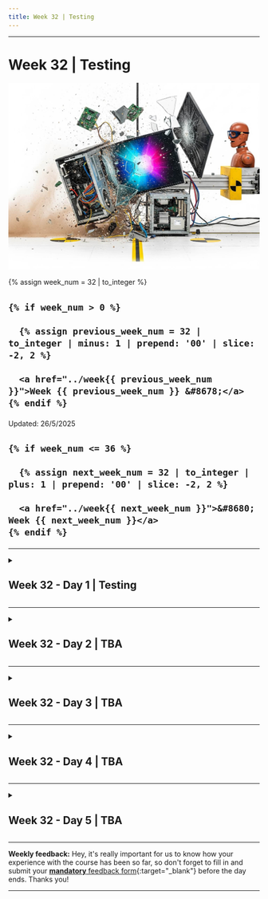 ```yaml
---
title: Week 32 | Testing
---
```


<hr class="mb-0">

<h1 id="{{ Week 32-Testing | slugify }}">
  <span class="week-prefix">Week 32 |</span> Testing
</h1>

<img src="assets/pc.crash.test.jpeg" />

<div class="week-controls">

  {% assign week_num = 32 | to_integer %}

  <h2 class="week-controls__previous_week">

    {% if week_num > 0 %}

      {% assign previous_week_num = 32 | to_integer | minus: 1 | prepend: '00' | slice: -2, 2 %}

      <a href="../week{{ previous_week_num }}">Week {{ previous_week_num }} &#8678;</a>
    {% endif %}

  </h2>

  <span>Updated: 26/5/2025</span>

  <h2 class="week-controls__next_week">

    {% if week_num <= 36 %}

      {% assign next_week_num = 32 | to_integer | plus: 1 | prepend: '00' | slice: -2, 2 %}

      <a href="../week{{ next_week_num }}">&#8680; Week {{ next_week_num }}</a>
    {% endif %}

  </h2>

</div>

---

<!-- Week 32 - Day 1 | Testing -->
<details markdown="1">
  <summary>
    <h2>
      <span class="summary-day">Week 32 - Day 1</span> | Testing</h2>
  </summary>

### Schedule

  - **Watch the lectures**
  - **Study the suggested material**
  - **Practice on the topics and share your questions**

### Study Plan

  Your instructor will share the video lectures with you. Here are the topics covered:

  - **Part 1:** TypeScript & Testing FTW
  - **Part 2:** TypeScript & Testing FTW

  You can find the lecture code [here](https://github.com/in-tech-gration/WDX-180/tree/main/curriculum/week32/assets/day01/code){:target="_blank"}

  **Lecture Notes & Questions:**

  - **TypeScript + React:**  
    - **How to define types for hooks:**  
      - `const r = useState<POSSIBLE_TYPES_HERE>(INITIAL_VALUE)`  
      - `const r = useState<string|null|number>(null)`  
      - `const r = useRef<HTMLFormElement|null>(null)`  
  - `(method) ParentNode.querySelector<Element>(selectors: string): Element | null (+4 overloads)`  
    - This is the TypeScript *signature* for the `documentQuerySelector()`  
    - **ParentNode:** this is the TS type for the Object that contains this method  
      - `document` can be of `ParentNode`  
      - `document.querySelector(“.an-element”).querySelector()`  
    - `<Element>: ?`  
    - `Element|null` the return type  
  - **VSCode: Settings** => search for auto-save => `files.autoSaveWhenNoErrors`  
  - **VSCode:** [Pretty TypeScript Errors](https://marketplace.visualstudio.com/items?itemName=yoavbls.pretty-ts-errors){:target="_blank"}  
  - Testing document/DOM-API in Vitest  
    - Initially when you use document.* in tests you’ll get “document is not defined” because vitest runs in Node.js environment where DOM is not a thing.  
    - One solution would be to:  
      - Install jsdom (or happy-dom): `npm install --save-dev jsdom`  
      - Put this comment in your tests:  
      ```js
        /**  
         * @vitest-environment jsdom  
         */  
      ```
    - Alternatives exist through the configuration files *(vite.config.json, vitest.config.json or vitest.config.ts???, ts.config.json, etc.)*  
      - Check the docs: [https://vitest.dev/config/\#environment](https://vitest.dev/config/#environment){:target="_blank"}  
  - Vitest: you can either skip certain tests or focus on individual tests by using the following methods on the it(), describe() and test() methods of vitest:  
    - `it.skip(...)`  
    - `it.only(...)`  
    - `describe.skip()` or `describe.only()`  
    - `test.skip()` or `test.only()`  
  - Be very careful with NaN checks, because **NaN === NaN will ALWAYS BE false**  
    - The safest way is through **Number.isNaN( value )**   
    - **CAUTION:** There is also a global **isNaN()**. **AVOID IT!**  
  - **utils.ts:10 Uncaught Error** means there’s an Error thrown somewhere and you are not explicitly handling it, e.g. try/catch, catch(), etc.  
  - For testing React Components we need to bring in **React Testing Library**  
    - [https://testing-library.com/docs/react-testing-library/intro](https://testing-library.com/docs/react-testing-library/intro){:target="_blank"}  
      - For TS: `npm install --save-dev @testing-library/react @types/react-dom @types/react`  
    - Great intro to RTL: [https://www.robinwieruch.de/vitest-react-testing-library/](https://www.robinwieruch.de/vitest-react-testing-library/){:target="_blank"}  
  - When installing npm packages (and if they do not already include TypeScript types) you can use the @types repo:  
    - `npm i sharp`  
    - `npm i -D @types/sharp`  
    - `npm install react`  
    - `npm install --save-dev @types/react`

<!-- Summary -->

### Exercises

  - **Do you know the [`<picture>`](https://developer.mozilla.org/en-US/docs/Web/HTML/Element/picture){:target="_blank"} elements?**  
    - Cropping or modifying images for different media (screen sizes) conditions  
    - Offering alternative image formats, for cases where certain formats are not supported.  
      - You can serve the highly compressed webp image type for browsers that support this format and provide an alternative fallback for older browsers that do no support webp  
  - Study open source projects (GitHub, GitLab, Bitbucket) and take a look at how they organize tests  
    - [**sharp**](https://github.com/lovell/sharp/tree/main/test/unit){:target="_blank"} *(a Node.js module for working with images on the server)*  
  - **Testing Library** (which includes React Testing Library): *“The @testing-library family of packages helps you **test UI components** in a user-centric way.”*  
  - Discover [**React Testing Library**](https://testing-library.com/){:target="_blank"}:  
    - The methods available for querying the DOM (grabbing HTML elements)  
    - The methods for testing whether these selected elements have a particular property, e.g. contain some text, etc.  
    - The methods for triggering actions, e.g. enter value in an input, click a button

  **IMPORTANT:** Make sure to complete all the tasks found in the **daily Progress Sheet** and update the sheet accordingly. Once you've updated the sheet, don't forget to `commit` and `push`. The progress draft sheet for this day is: **/user/week32/progress/progress.draft.w32.d01.csv**

  You should **NEVER** update the `draft` sheets directly, but rather work on a copy of them according to the instructions [found here](../week01/resources/PROGRESS-WORKFLOW.md).


<!-- Extra Resources -->

<!-- Sources and Attributions -->
  
</details>

<hr class="mt-1">

<!-- Week 32 - Day 2 | TBA -->
<details markdown="1">
  <summary>
    <h2>
      <span class="summary-day">Week 32 - Day 2</span> | TBA</h2>
  </summary>

### Schedule

  - **Study the suggested material**
  - **Practice on the topics and share your questions**

<!-- Study Plan -->

<!-- Summary -->

<!-- Exercises -->

<!-- Extra Resources -->

<!-- Sources and Attributions -->
  
</details>

<hr class="mt-1">

<!-- Week 32 - Day 3 | TBA -->
<details markdown="1">
  <summary>
    <h2>
      <span class="summary-day">Week 32 - Day 3</span> | TBA</h2>
  </summary>

### Schedule

  - **Watch the lectures**
  - **Study the suggested material**
  - **Practice on the topics and share your questions**

### Study Plan

  Your instructor will share the video lectures with you. Here are the topics covered:

  - **Part 1:** 
  - **Part 2:**

  You can find the lecture code [here](){:target="_blank"}

  **Lecture Notes & Questions:**

  **References & Resources:**

<!-- Summary -->

<!-- Exercises -->

### Extra Resources

  ---



  _Photo by []()_


<!-- Sources and Attributions -->
  
</details>

<hr class="mt-1">

<!-- Week 32 - Day 4 | TBA -->
<details markdown="1">
  <summary>
    <h2>
      <span class="summary-day">Week 32 - Day 4</span> | TBA</h2>
  </summary>

### Schedule

  - **Study the suggested material**
  - **Practice on the topics and share your questions**

<!-- Study Plan -->

<!-- Summary -->

<!-- Exercises -->

<!-- Extra Resources -->

<!-- Sources and Attributions -->
  
</details>

<hr class="mt-1">

<!-- Week 32 - Day 5 | TBA -->
<details markdown="1">
  <summary>
    <h2>
      <span class="summary-day">Week 32 - Day 5</span> | TBA</h2>
  </summary>

### Schedule

  - **Watch the lectures**
  - **Study the suggested material**
  - **Practice on the topics and share your questions**

### Study Plan

  Your instructor will share the video lectures with you. Here are the topics covered:

  - **Part 1:** 
  - **Part 2:**

  You can find the lecture code [here](){:target="_blank"}

  **Lecture Notes & Questions:**

  **References & Resources:**

<!-- Summary -->

<!-- Exercises -->

### Extra Resources

  ---



  _Photo by []()_


<!-- Sources and Attributions -->
  
</details>


<hr class="mt-1">

**Weekly feedback:** Hey, it's really important for us to know how your experience with the course has been so far, so don't forget to fill in and submit your [**mandatory** feedback form](https://forms.gle/S6Zg3bbS2uuwsSZF9){:target="_blank"} before the day ends. Thanks you!



---

<!-- COMMENTS: -->
<script src="https://utteranc.es/client.js"
  repo="in-tech-gration/WDX-180"
  issue-term="pathname"
  theme="github-dark"
  crossorigin="anonymous"
  async>
</script>